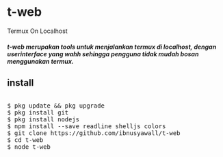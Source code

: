 # t-web
Termux On Localhost

##### t-web merupakan tools untuk menjalankan termux di localhost, dengan userinterface yang wahh sehingga pengguna tidak mudah bosan menggunakan termux.

## install 

<pre>

$ pkg update && pkg upgrade
$ pkg install git
$ pkg install nodejs
$ npm install --save readline shelljs colors
$ git clone https://github.com/ibnusyawall/t-web
$ cd t-web
$ node t-web

</pre>

